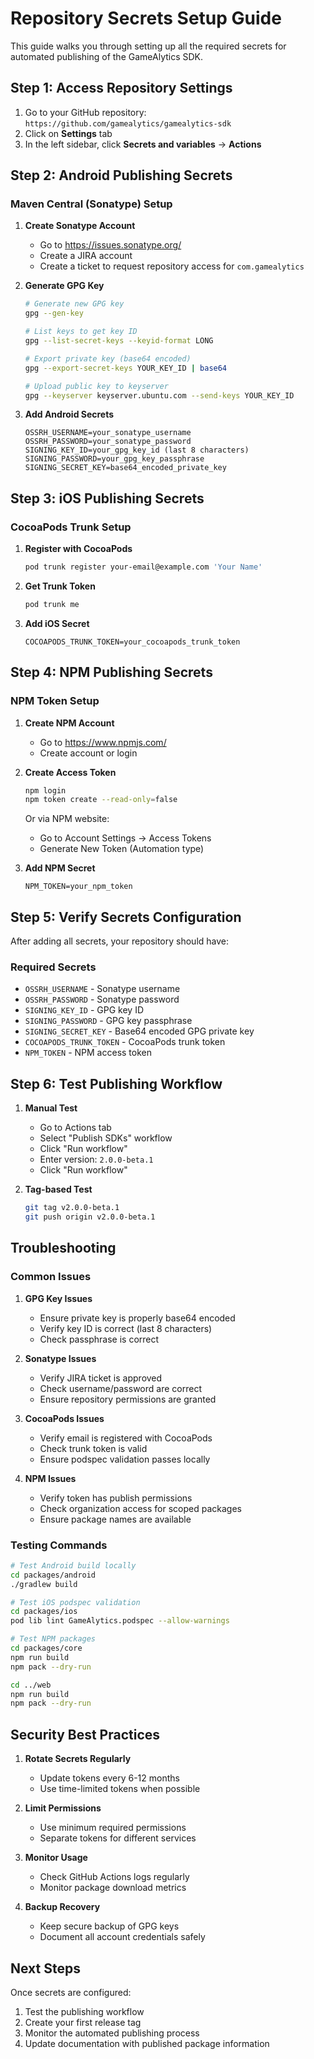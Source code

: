 # Repository Secrets Setup Guide

This guide walks you through setting up all the required secrets for automated publishing of the GameAlytics SDK.

## Step 1: Access Repository Settings

1. Go to your GitHub repository: `https://github.com/gamealytics/gamealytics-sdk`
2. Click on **Settings** tab
3. In the left sidebar, click **Secrets and variables** → **Actions**

## Step 2: Android Publishing Secrets

### Maven Central (Sonatype) Setup

1. **Create Sonatype Account**
   - Go to https://issues.sonatype.org/
   - Create a JIRA account
   - Create a ticket to request repository access for `com.gamealytics`

2. **Generate GPG Key**
   ```bash
   # Generate new GPG key
   gpg --gen-key
   
   # List keys to get key ID
   gpg --list-secret-keys --keyid-format LONG
   
   # Export private key (base64 encoded)
   gpg --export-secret-keys YOUR_KEY_ID | base64
   
   # Upload public key to keyserver
   gpg --keyserver keyserver.ubuntu.com --send-keys YOUR_KEY_ID
   ```

3. **Add Android Secrets**
   ```
   OSSRH_USERNAME=your_sonatype_username
   OSSRH_PASSWORD=your_sonatype_password
   SIGNING_KEY_ID=your_gpg_key_id (last 8 characters)
   SIGNING_PASSWORD=your_gpg_key_passphrase
   SIGNING_SECRET_KEY=base64_encoded_private_key
   ```

## Step 3: iOS Publishing Secrets

### CocoaPods Trunk Setup

1. **Register with CocoaPods**
   ```bash
   pod trunk register your-email@example.com 'Your Name'
   ```

2. **Get Trunk Token**
   ```bash
   pod trunk me
   ```

3. **Add iOS Secret**
   ```
   COCOAPODS_TRUNK_TOKEN=your_cocoapods_trunk_token
   ```

## Step 4: NPM Publishing Secrets

### NPM Token Setup

1. **Create NPM Account**
   - Go to https://www.npmjs.com/
   - Create account or login

2. **Create Access Token**
   ```bash
   npm login
   npm token create --read-only=false
   ```
   Or via NPM website:
   - Go to Account Settings → Access Tokens
   - Generate New Token (Automation type)

3. **Add NPM Secret**
   ```
   NPM_TOKEN=your_npm_token
   ```

## Step 5: Verify Secrets Configuration

After adding all secrets, your repository should have:

### Required Secrets
- `OSSRH_USERNAME` - Sonatype username
- `OSSRH_PASSWORD` - Sonatype password  
- `SIGNING_KEY_ID` - GPG key ID
- `SIGNING_PASSWORD` - GPG key passphrase
- `SIGNING_SECRET_KEY` - Base64 encoded GPG private key
- `COCOAPODS_TRUNK_TOKEN` - CocoaPods trunk token
- `NPM_TOKEN` - NPM access token

## Step 6: Test Publishing Workflow

1. **Manual Test**
   - Go to Actions tab
   - Select "Publish SDKs" workflow
   - Click "Run workflow"
   - Enter version: `2.0.0-beta.1`
   - Click "Run workflow"

2. **Tag-based Test**
   ```bash
   git tag v2.0.0-beta.1
   git push origin v2.0.0-beta.1
   ```

## Troubleshooting

### Common Issues

1. **GPG Key Issues**
   - Ensure private key is properly base64 encoded
   - Verify key ID is correct (last 8 characters)
   - Check passphrase is correct

2. **Sonatype Issues**
   - Verify JIRA ticket is approved
   - Check username/password are correct
   - Ensure repository permissions are granted

3. **CocoaPods Issues**
   - Verify email is registered with CocoaPods
   - Check trunk token is valid
   - Ensure podspec validation passes locally

4. **NPM Issues**
   - Verify token has publish permissions
   - Check organization access for scoped packages
   - Ensure package names are available

### Testing Commands

```bash
# Test Android build locally
cd packages/android
./gradlew build

# Test iOS podspec validation
cd packages/ios
pod lib lint GameAlytics.podspec --allow-warnings

# Test NPM packages
cd packages/core
npm run build
npm pack --dry-run

cd ../web
npm run build
npm pack --dry-run
```

## Security Best Practices

1. **Rotate Secrets Regularly**
   - Update tokens every 6-12 months
   - Use time-limited tokens when possible

2. **Limit Permissions**
   - Use minimum required permissions
   - Separate tokens for different services

3. **Monitor Usage**
   - Check GitHub Actions logs regularly
   - Monitor package download metrics

4. **Backup Recovery**
   - Keep secure backup of GPG keys
   - Document all account credentials safely

## Next Steps

Once secrets are configured:

1. Test the publishing workflow
2. Create your first release tag
3. Monitor the automated publishing process
4. Update documentation with published package information
